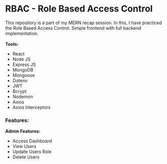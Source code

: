 # RBAC - Role Based Access Control
This repository is a part of my MERN recap session. In this, I have practiced the Role Based Access Control. Simple frontend with full backend implementation.
<br><br>
**Tools:**
- React
- Node JS
- Express JS
- MongoDB
- Mongoose
- Dotenv
- JWT
- Bcrypt
- Nodemon
- Axios
- Axios Interceptors

### Features: 
**Admin Features:**
<br>
- Access Dashboard
- View Users
- Update Users Role
- Delete Users
